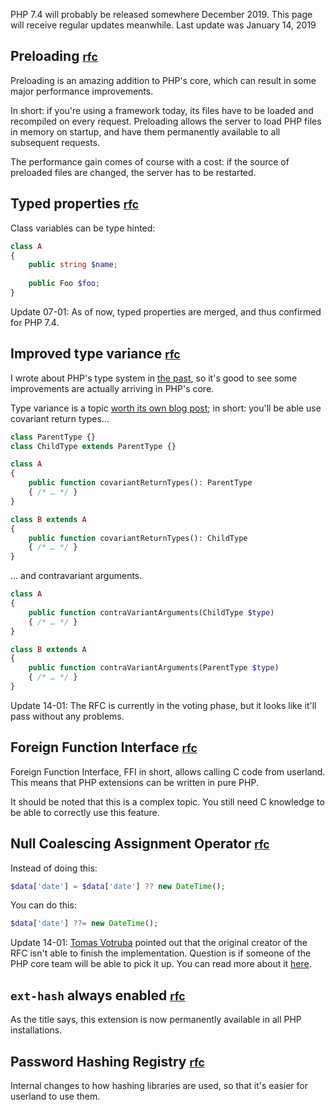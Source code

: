 PHP 7.4 will probably be released somewhere December 2019.
This page will receive regular updates meanwhile. 
Last update was January 14, 2019

## Preloading <small>[rfc](*https://wiki.php.net/rfc/preload)</small>

Preloading is an amazing addition to PHP's core, 
which can result in some major performance improvements.

In short: if you're using a framework today, 
its files have to be loaded and recompiled on every request.
Preloading allows the server to load PHP files in memory on startup, 
and have them permanently available to all subsequent requests.

The performance gain comes of course with a cost: 
if the source of preloaded files are changed, the server has to be restarted.

## Typed properties <small>[rfc](*https://wiki.php.net/rfc/typed_properties_v2)</small>

Class variables can be type hinted:

```php
class A
{
    public string $name;
    
    public Foo $foo;
}
```

Update 07-01: As of now, typed properties are merged, and thus confirmed for PHP 7.4.

## Improved type variance <small>[rfc](*https://wiki.php.net/rfc/covariant-returns-and-contravariant-parameters)</small>

I wrote about PHP's type system in [the past](*/blog/what-php-can-be),
so it's good to see some improvements are actually arriving in PHP's core.

Type variance is a topic [worth its own blog post](*/blog/liskov-and-type-safety); 
in short: you'll be able use covariant return types…

```php
class ParentType {}
class ChildType extends ParentType {}

class A
{
    public function covariantReturnTypes(): ParentType
    { /* … */ }
}

class B extends A
{
    public function covariantReturnTypes(): ChildType
    { /* … */ }
}
``` 

… and contravariant arguments.

```php
class A
{
    public function contraVariantArguments(ChildType $type)
    { /* … */ }
}

class B extends A
{
    public function contraVariantArguments(ParentType $type)
    { /* … */ }
}
```

Update 14-01: The RFC is currently in the voting phase, but it looks like it'll pass without any problems.

## Foreign Function Interface <small>[rfc](*https://wiki.php.net/rfc/ffi)</small>

Foreign Function Interface, FFI in short, allows calling C code from userland.
This means that PHP extensions can be written in pure PHP.

It should be noted that this is a complex topic.
You still need C knowledge to be able to correctly use this feature.


## Null Coalescing Assignment Operator <small>[rfc](*https://wiki.php.net/rfc/null_coalesce_equal_operator)</small>

Instead of doing this:

```php
$data['date'] = $data['date'] ?? new DateTime();
```

You can do this:

```php
$data['date'] ??= new DateTime();
```

Update 14-01: [Tomas Votruba](*https://www.tomasvotruba.cz/) pointed out that the original creator of the RFC 
isn't able to finish the implementation. 
Question is if someone of the PHP core team will be able to pick it up.
You can read more about it [here](*https://github.com/php/php-src/pull/1795#issuecomment-425748467). 

## `ext-hash` always enabled <small>[rfc](*https://wiki.php.net/rfc/permanent_hash_ext)</small>

As the title says, this extension is now permanently available in all PHP installations.

## Password Hashing Registry <small>[rfc](*https://wiki.php.net/rfc/password_registry)</small>

Internal changes to how hashing libraries are used, so that it's easier for userland to use them.
